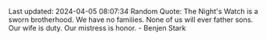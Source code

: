 Last updated: 2024-04-05 08:07:34
Random Quote: The Night's Watch is a sworn brotherhood.  We have no families.  None of us will ever father sons.  Our wife is duty.  Our mistress is honor.  -  Benjen Stark